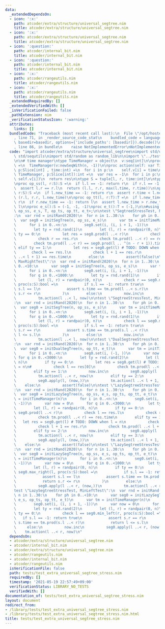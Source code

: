 ```yaml
---
data:
  _extendedDependsOn:
  - icon: ':x:'
    path: atcoder/extra/structure/universal_segtree.nim
    title: atcoder/extra/structure/universal_segtree.nim
  - icon: ':x:'
    path: atcoder/extra/structure/universal_segtree.nim
    title: atcoder/extra/structure/universal_segtree.nim
  - icon: ':question:'
    path: atcoder/internal_bit.nim
    title: atcoder/internal_bit.nim
  - icon: ':question:'
    path: atcoder/internal_bit.nim
    title: atcoder/internal_bit.nim
  - icon: ':x:'
    path: atcoder/rangeutils.nim
    title: atcoder/rangeutils.nim
  - icon: ':x:'
    path: atcoder/rangeutils.nim
    title: atcoder/rangeutils.nim
  _extendedRequiredBy: []
  _extendedVerifiedWith: []
  _isVerificationFailed: false
  _pathExtension: nim
  _verificationStatusIcon: ':warning:'
  attributes:
    links: []
  bundledCode: "Traceback (most recent call last):\n  File \"/opt/hostedtoolcache/Python/3.9.6/x64/lib/python3.9/site-packages/onlinejudge_verify/documentation/build.py\"\
    , line 71, in _render_source_code_stat\n    bundled_code = language.bundle(stat.path,\
    \ basedir=basedir, options={'include_paths': [basedir]}).decode()\n  File \"/opt/hostedtoolcache/Python/3.9.6/x64/lib/python3.9/site-packages/onlinejudge_verify/languages/nim.py\"\
    , line 86, in bundle\n    raise NotImplementedError\nNotImplementedError\n"
  code: "import atcoder/extra/structure/universal_segtree\nimport std/unittest\nimport\
    \ std/sequtils\nimport std/random as random_lib\n\nimport \"../test/utils/random.nim\"\
    \n\n# time manager\ntype TimeManager = object\n  v:seq[int]\n\nproc initTimeManager(n:int):TimeManager\
    \ =\n  TimeManager(v:newSeqWith(n, -1))\n\nproc action(self: var TimeManager,\
    \ p:Slice[int] , time:int) =\n  for i in p:\n    self.v[i] = time\n\nproc prod(self:\
    \ TimeManager, p:Slice[int]):int =\n  var res = -1\n  for i in p:\n    res = max(res,\
    \ self.v[i])\n  return res\n\ntype S = tuple[l, r, time:int]\n\ntype T = tuple[new_time:int]\n\
    \nproc op_ss(l, r:S):S =\n  if l.l == -1: return r\n  if r.l == -1: return l\n\
    \  assert l.r == r.l\n  return (l.l, r.r, max(l.time, r.time))\n\nproc op_ts(l:T,\
    \ r:S):S =\n  if l.new_time == -1: return r\n  assert r.time < l.new_time\n  return\
    \ (r.l, r.r, l.new_time)\n\nproc op_tt(l, r:T):T =\n  if l.new_time == -1: return\
    \ r\n  if r.new_time == -1: return l\n  assert l.new_time > r.new_time\n  return\
    \ l\n\nproc e_s():S = (-1, -1, -1)\nproc e_t():T = (-1,)\n\n#using seg = lazy_segtree<S,\
    \ op_ss, e_s, T, op_ts, op_tt, e_t>;\n\ntest \"SegtreeStressTest, NaiveTest\"\
    :\n  var rnd = initRand(2020)\n  for n in 1..30:\n    for ph in 0..<10:\n    \
    \  var seg0 = initSegTree(n, op_ss, e_s)\n      var tm = initTimeManager(n)\n\
    \      for i in 0..<n:\n        seg0.set(i, (i, i + 1, -1))\n      for q in 0..<3000:\n\
    \        let ty = rnd.rand(1)\n        let (l, r) = randpair(0, n)\n        if\
    \ ty == 0:\n          let res = seg0.prod(l ..< r)\n          check l == res.l\n\
    \          check r == res.r\n          check tm.prod(l ..< r) == res.time\n  \
    \        check tm.prod(l ..< r) == seg0.prod(l .. ^(n - r + 1)).time\n       \
    \ elif ty == 1:\n          let res = seg0.get(l) # TODO: DOWN when l = n\n   \
    \       check l == res.l\n          check l + 1 == res.r\n          check tm.prod(l\
    \ ..< l + 1) == res.time\n        else:\n          assert(false)\n\ntest \"SegtreeStressTest,\
    \ MaxRightTest\":\n  var rnd = initRand(2020)\n  for n in 1..30:\n    for ph in\
    \ 0..<10:\n      var seg0 = initSegTree(n, op_ss, e_s)\n      var tm = initTimeManager(n)\n\
    \      for i in 0..<n:\n        seg0.set(i, (i, i + 1, -1))\n      var now = 0\n\
    \      for q in 0..<1000:\n        let ty = rnd.rand(1)\n        if ty == 0:\n\
    \          let (l, r) = randpair(0, n)\n          check r == seg0.max_right(l,\
    \ proc(s:S):bool =\n            if s.l == -1: return true\n            assert\
    \ s.l == l\n            assert s.time == tm.prod(l ..< s.r)\n            return\
    \ s.r <= r\n          )\n        else:\n          now.inc\n          let l = rnd.rand(n)\n\
    \          tm.action(l ..< l, now)\n\ntest \"SegtreeStressTest, MinLeftTest\"\
    :\n  var rnd = initRand(2020)\n  for n in 1..30:\n    for ph in 0..<10:\n    \
    \  var seg0 = initSegTree(n, op_ss, e_s)\n      var tm = initTimeManager(n)\n\
    \      for i in 0..<n:\n        seg0.set(i, (i, i + 1, -1))\n      var now = 0\n\
    \      for q in 0..<1000:\n        let ty = rnd.rand(1)\n        if ty == 0:\n\
    \          let (l, r) = randpair(0, n)\n          check l == seg0.min_left(r,\
    \ proc(s:S):bool =\n            if s.l == -1: return true\n            assert\
    \ s.r == r\n            assert s.time == tm.prod(s.l ..< r)\n            return\
    \ l <= s.l\n          )\n        else:\n          now.inc\n          let l = rnd.rand(n)\n\
    \          tm.action(l ..< l, now)\n\ntest \"DualSegtreeStressTest, NaiveTest\"\
    :\n  var rnd = initRand(2020)\n  for n in 1..30:\n    for ph in 0..<10:\n    \
    \  var seg0 = initDualSegTree(n, op_tt, e_t)\n      var tm = initTimeManager(n)\n\
    \      for i in 0..<n:\n        seg0.set(i, (-1, ))\n      var now = 0\n     \
    \ for q in 0..<3000:\n        let ty = rnd.rand(2)\n        let (l, r) = randpair(0,\
    \ n)\n        if ty == 0:\n          let res = seg0.get(l) # TODO: DOWN when l\
    \ = n\n#          check l == res[0]\n          check tm.prod(l ..< l + 1) == res[0]\n\
    \        elif ty == 1:\n          now.inc\n          seg0.apply(l ..< r, (now,))\n\
    \          tm.action(l ..< r, now)\n        elif ty == 2:\n          now.inc\n\
    \          seg0.apply(l, (now,))\n          tm.action(l ..< l + 1, now)\n    \
    \    else:\n          assert(false)\n\ntest \"LazySegtreeStressTest, NaiveTest\"\
    :\n  var rnd = initRand(2020)\n  for n in 1..30:\n    for ph in 0..<10:\n    \
    \  var seg0 = initLazySegTree(n, op_ss, e_s, op_ts, op_tt, e_t)\n      var tm\
    \ = initTimeManager(n)\n      for i in 0..<n:\n        seg0.set(i, (i, i + 1,\
    \ -1))\n      var now = 0\n      for q in 0..<3000:\n        let ty = rnd.rand(3)\n\
    \        let (l, r) = randpair(0, n)\n        if ty == 0:\n          let res =\
    \ seg0.prod(l ..< r)\n          check l == res.l\n          check r == res.r\n\
    \          check tm.prod(l ..< r) == res.time\n        elif ty == 1:\n       \
    \   let res = seg0.get(l) # TODO: DOWN when l = n\n          check l == res.l\n\
    \          check l + 1 == res.r\n          check tm.prod(l ..< l + 1) == res.time\n\
    \        elif ty == 2:\n          now.inc\n          seg0.apply(l ..< r, (now,))\n\
    \          tm.action(l ..< r, now)\n        elif ty == 3:\n          now.inc\n\
    \          seg0.apply(l, (now,))\n          tm.action(l ..< l + 1, now)\n    \
    \    else:\n          assert(false)\n\ntest \"LazySegtreeStressTest, MaxRightTest\"\
    :\n  var rnd = initRand(2020)\n  for n in 1..30:\n    for ph in 0..<10:\n    \
    \  var seg0 = initLazySegTree(n, op_ss, e_s, op_ts, op_tt, e_t)\n      var tm\
    \ = initTimeManager(n)\n      for i in 0..<n:\n        seg0.set(i, (i, i + 1,\
    \ -1))\n      var now = 0\n      for q in 0..<1000:\n        let ty = rnd.rand(2)\n\
    \        let (l, r) = randpair(0, n)\n        if ty == 0:\n          check r ==\
    \ seg0.max_right(l, proc(s:S):bool =\n            if s.l == -1: return true\n\
    \            assert s.l == l\n            assert s.time == tm.prod(l ..< s.r)\n\
    \            return s.r <= r\n          )\n        else:\n          now.inc\n\
    \          seg0.apply(l ..< r, (now,))\n          tm.action(l ..< r, now)\n\n\
    test \"LazySegtreeStressTest, MinLeftTest\":\n  var rnd = initRand(2020)\n  for\
    \ n in 1..30:\n    for ph in 0..<10:\n      var seg0 = initLazySegTree(n, op_ss,\
    \ e_s, op_ts, op_tt, e_t)\n      var tm = initTimeManager(n)\n      for i in 0..<n:\n\
    \        seg0.set(i, (i, i + 1, -1))\n      var now = 0\n      for q in 0..<1000:\n\
    \        let ty = rnd.rand(2)\n        let (l, r) = randpair(0, n)\n        if\
    \ ty == 0:\n          check l == seg0.min_left(r, proc(s:S):bool =\n         \
    \   if s.l == -1: return true\n            assert s.r == r\n            assert\
    \ s.time == tm.prod(s.l ..< r)\n            return l <= s.l\n          )\n   \
    \     else:\n          now.inc\n          seg0.apply(l ..< r, (now,))\n      \
    \    tm.action(l ..< r, now)\n"
  dependsOn:
  - atcoder/extra/structure/universal_segtree.nim
  - atcoder/internal_bit.nim
  - atcoder/extra/structure/universal_segtree.nim
  - atcoder/rangeutils.nim
  - atcoder/internal_bit.nim
  - atcoder/rangeutils.nim
  isVerificationFile: false
  path: tests/test_extra_universal_segtree_stress.nim
  requiredBy: []
  timestamp: '2021-05-19 22:57:49+09:00'
  verificationStatus: LIBRARY_NO_TESTS
  verifiedWith: []
documentation_of: tests/test_extra_universal_segtree_stress.nim
layout: document
redirect_from:
- /library/tests/test_extra_universal_segtree_stress.nim
- /library/tests/test_extra_universal_segtree_stress.nim.html
title: tests/test_extra_universal_segtree_stress.nim
---
```

